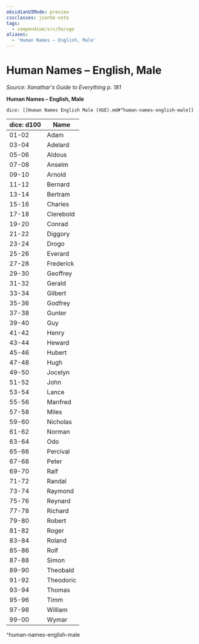 ```yaml
---
obsidianUIMode: preview
cssclasses: json5e-note
tags:
  - compendium/src/5e/xge
aliases:
  - 'Human Names – English, Male'
---
```

# Human Names – English, Male
*Source: Xanathar's Guide to Everything p. 181* 

**Human Names – English, Male**

`dice: [[Human Names English Male (XGE).md#^human-names-english-male]]`

| dice: d100 | Name |
|------------|------|
| 01-02 | Adam |
| 03-04 | Adelard |
| 05-06 | Aldous |
| 07-08 | Anselm |
| 09-10 | Arnold |
| 11-12 | Bernard |
| 13-14 | Bertram |
| 15-16 | Charles |
| 17-18 | Clerebold |
| 19-20 | Conrad |
| 21-22 | Diggory |
| 23-24 | Drogo |
| 25-26 | Everard |
| 27-28 | Frederick |
| 29-30 | Geoffrey |
| 31-32 | Gerald |
| 33-34 | Gilbert |
| 35-36 | Godfrey |
| 37-38 | Gunter |
| 39-40 | Guy |
| 41-42 | Henry |
| 43-44 | Heward |
| 45-46 | Hubert |
| 47-48 | Hugh |
| 49-50 | Jocelyn |
| 51-52 | John |
| 53-54 | Lance |
| 55-56 | Manfred |
| 57-58 | Miles |
| 59-60 | Nicholas |
| 61-62 | Norman |
| 63-64 | Odo |
| 65-66 | Percival |
| 67-68 | Peter |
| 69-70 | Ralf |
| 71-72 | Randal |
| 73-74 | Raymond |
| 75-76 | Reynard |
| 77-78 | Richard |
| 79-80 | Robert |
| 81-82 | Roger |
| 83-84 | Roland |
| 85-86 | Rolf |
| 87-88 | Simon |
| 89-90 | Theobald |
| 91-92 | Theodoric |
| 93-94 | Thomas |
| 95-96 | Timm |
| 97-98 | William |
| 99-00 | Wymar |
^human-names-english-male
